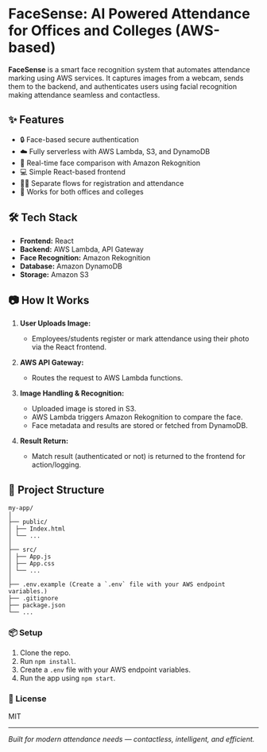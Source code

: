 # FaceSense: AI Powered Attendance for Offices and Colleges (AWS-based)

**FaceSense** is a smart face recognition system that automates attendance marking using AWS services. It captures images from a webcam, sends them to the backend, and authenticates users using facial recognition making attendance seamless and contactless.

## ✨ Features

- 🔒 Face-based secure authentication
- ☁️ Fully serverless with AWS Lambda, S3, and DynamoDB
- 🎯 Real-time face comparison with Amazon Rekognition
- 💻 Simple React-based frontend
- 🧑‍💼 Separate flows for registration and attendance
- 🏫 Works for both offices and colleges
  

## 🛠️ Tech Stack

- **Frontend:** React
- **Backend:** AWS Lambda, API Gateway
- **Face Recognition:** Amazon Rekognition
- **Database:** Amazon DynamoDB
- **Storage:** Amazon S3

## 📷 How It Works

1. **User Uploads Image:**  
   - Employees/students register or mark attendance using their photo via the React frontend.

2. **AWS API Gateway:**  
   - Routes the request to AWS Lambda functions.

3. **Image Handling & Recognition:**  
   - Uploaded image is stored in S3.
   - AWS Lambda triggers Amazon Rekognition to compare the face.
   - Face metadata and results are stored or fetched from DynamoDB.

4. **Result Return:**  
   - Match result (authenticated or not) is returned to the frontend for action/logging.



## 📂 Project Structure
```
my-app/
│
├── public/
│ ├── Index.html
│ └── ...
│
├── src/
│ ├── App.js
│ ├── App.css
│ └── ...
│ 
├── .env.example (Create a `.env` file with your AWS endpoint variables.)
├── .gitignore
├── package.json
└── ...
```



### 📦 Setup
1. Clone the repo.
2. Run `npm install`.
3. Create a `.env` file with your AWS endpoint variables.
4. Run the app using `npm start`.

### 📄 License
MIT

---

*Built for modern attendance needs — contactless, intelligent, and efficient.*
